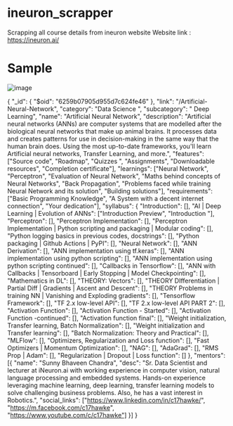 # ineuron_scrapper
Scrapping all course details from ineuron website 
Website link : https://ineuron.ai/

# Sample 
![image](https://user-images.githubusercontent.com/19682438/163603997-51dfccf5-9ba8-44f3-99e0-c657ccb85eb0.png)


{
    "_id": {
        "$oid": "6259b07905d955d7c624fe46"
    },
    "link": "/Artificial-Neural-Network",
    "category": "Data Science ",
    "subcategory": " Deep Learning",
    "name": "Artificial Neural Network",
    "description": "Artificial neural networks (ANNs) are computer systems that are modelled after the biological neural networks that make up animal brains. It processes data and creates patterns for use in decision-making in the same way that the human brain does. Using the most up-to-date frameworks, you'll learn Artificial neural networks, Transfer Learning, and more.",
    "features": ["Source code", "Roadmap", "Quizzes ", "Assignments", "Downloadable resources", "Completion certificate"],
    "learnings": ["Neural Network", "Perceptron", "Evaluation of Neural Network", "Maths behind concepts of Neural Networks", "Back Propagation", "Problems faced while training Neural Network and its solution", "Building solutions"],
    "requirements": ["Basic Programming Knowledge", "A System with a decent internet connection", "Your dedication"],
    "syllabus": {
        "Introduction": [],
        "AI | Deep Learning | Evolution of ANNs": ["Introduction Preview", "Introduction "],
        "Perceptron": [],
        "Perceptron Implementation": [],
        "Perceptron Implementation | Python scripting and packaging | Modular coding": [],
        "Python logging basics in previous codes, docstrings": [],
        "Python packaging | Github Actions | PyPI": [],
        "Neural Network": [],
        "ANN Derivation": [],
        "ANN implementation using tf.keras": [],
        "ANN implementation using python scripting": [],
        "ANN implementation using python scripting continued": [],
        "Callbacks in Tensorflow": [],
        "ANN with Callbacks | Tensorboard | Early Stopping | Model Checkpointing": [],
        "Mathematics in DL": [],
        "THEORY: Vectors": [],
        "THEORY DIfferentiation | Partial Diff | Gradients | Ascent and Descent": [],
        "THEORY Problems in training NN | Vanishing and Exploding gradients": [],
        "Tensorflow Framework": [],
        "TF 2.x low-level API": [],
        "TF 2.x low-level API PART 2": [],
        "Activation Function": [],
        "Activation Function - Started": [],
        "Activation Function -continued": [],
        "Activation function final": [],
        "Weight initialization, Transfer learning, Batch Normalization": [],
        "Weight initialization and Transfer learning": [],
        "Batch Normalization: Theory and Practical": [],
        "MLFlow": [],
        "Optimizers, Regularization and Loss function": [],
        "Fast Optimizers | Momentum Optimization": [],
        "NAG": [],
        "AdaGrad": [],
        "RMS Prop | Adam": [],
        "Regularization | Dropout | Loss function": []
    },
    "mentors": [{
        "name": "Sunny Bhaveen Chandra",
        "desc": "Sr. Data Scientist and lecturer at iNeuron.ai with working experience in computer vision, natural language processing and embedded systems. Hands-on experience leveraging machine learning, deep learning, transfer learning models to solve challenging business problems. Also, he has a vast interest in Robotics.",
        "social_links": ["https://www.linkedin.com/in/c17hawke/", "https://m.facebook.com/c17hawke", "https://www.youtube.com/c/c17hawke"]
    }]
}
